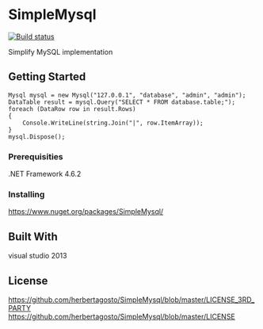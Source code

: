 # SimpleMysql
[![Build status](https://ci.appveyor.com/api/projects/status/ekvoqaqerr68ij6u?svg=true)](https://ci.appveyor.com/project/herbertagosto/simplemysql)

Simplify MySQL implementation


## Getting Started

```
Mysql mysql = new Mysql("127.0.0.1", "database", "admin", "admin");
DataTable result = mysql.Query("SELECT * FROM database.table;");
foreach (DataRow row in result.Rows)
{
	Console.WriteLine(string.Join("|", row.ItemArray));
}
mysql.Dispose();
```


### Prerequisities

.NET Framework 4.6.2


### Installing

https://www.nuget.org/packages/SimpleMysql/


## Built With

visual studio 2013


## License

https://github.com/herbertagosto/SimpleMysql/blob/master/LICENSE_3RD_PARTY
https://github.com/herbertagosto/SimpleMysql/blob/master/LICENSE

